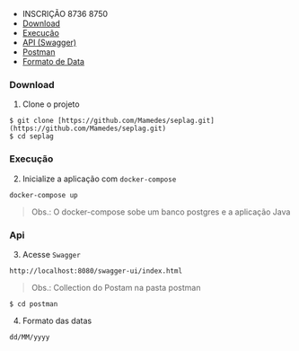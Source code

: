  - INSCRIÇÃO 8736 8750
- [Download](#download)
- [Execução](#execução)
- [API (Swagger)](#swagger)
- [Postman](#postman)
- [Formato de Data](#formato-de-data)
### Download

1. Clone o projeto

```shellscript
$ git clone [https://github.com/Mamedes/seplag.git](https://github.com/Mamedes/seplag.git)
$ cd seplag
```

### Execução

2. Inicialize a aplicação com `docker-compose`

```shellscript
docker-compose up
```
> Obs.: O docker-compose sobe um banco postgres e a aplicação Java
### Api

3. Acesse  `Swagger `

```shellscript
http://localhost:8080/swagger-ui/index.html
```
> Obs.: Collection do Postam na pasta postman
```shellscript
$ cd postman
```

4. Formato das datas  
```shellscript
dd/MM/yyyy 
```

